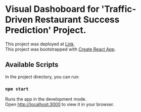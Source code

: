 # Visual Dashoboard for 'Traffic-Driven Restaurant Success Prediction' Project.
This project was deployed at [Link](https://teamgigo.netlify.app/). <br/>
This project was bootstrapped with [Create React App](https://github.com/facebook/create-react-app).

## Available Scripts

In the project directory, you can run:

### `npm start`

Runs the app in the development mode.\
Open [http://localhost:3000](http://localhost:3000) to view it in your browser.

